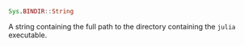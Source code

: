 ```julia
Sys.BINDIR::String
```

A string containing the full path to the directory containing the `julia` executable.
